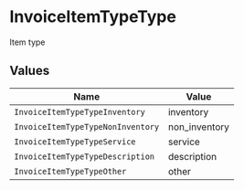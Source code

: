 # InvoiceItemTypeType

Item type


## Values

| Name                              | Value                             |
| --------------------------------- | --------------------------------- |
| `InvoiceItemTypeTypeInventory`    | inventory                         |
| `InvoiceItemTypeTypeNonInventory` | non_inventory                     |
| `InvoiceItemTypeTypeService`      | service                           |
| `InvoiceItemTypeTypeDescription`  | description                       |
| `InvoiceItemTypeTypeOther`        | other                             |